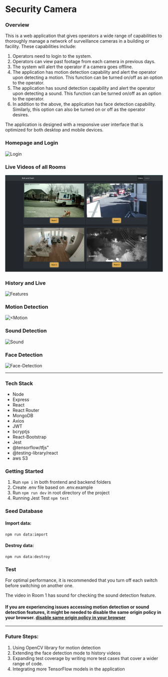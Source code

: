 # Security Camera

### Overview
This is a web application that gives operators a wide range of capabilities to thoroughly manage a
network of surveillance cameras in a building or facility. These capabilities include:
1. Operators need to login to the system.
2. Operators can view past footage from each camera in previous days.
3. The system will alert the operator if a camera goes offline.
4. The application has motion detection capability and alert the operator upon detecting a motion.
This function can be turned on/off as an option to the operator.
5. The application has sound detection capability and alert the operator upon detecting a sound.
This function can be turned on/off as an option to the operator.
6. In addition to the above, the application has face detection capability. Similarly, this option can
also be turned on or off as the operator desires.

The application is designed with a responsive user interface that is optimized for both desktop and mobile devices.

### Homepage and Login
![Login](/docs/login.gif)

### Live Videos of all Rooms
![Rooms](/docs/all-rooms-01.png)

### History and Live
![Features](/docs/History-live.gif)

### Motion Detection 
![<Motion](/docs/motion-detection.gif)

### Sound Detection
![Sound](/docs/sound-detection.gif)

### Face Detection
![Face-Detection](/docs/face-detection.gif)

---

### Tech Stack
- Node
- Express
- React
- React Router
- MongoDB
- Axios
- JWT
- bcryptjs
- React-Bootstrap
- Jest
- @tensorflow/tfjs"
- @testing-library/react
- aws S3


### Getting Started
1. Run `npm i` in both frontend and backend folders
2. Create .env file based on .env.example
3. Run  `npm run dev` in root directory of the project
4. Running Jest Test  `npm test`


### Seed Database

#### Import data:
```
npm run data:import
```

#### Destroy data:
```
npm run data:destroy
```

### Test 

For optimal performance, it is recommended that you turn off each switch before switching on another one.

The video in Room 1 has sound for checking the sound detection feature.

#### If you are experiencing issues accessing motion detection or sound detection features, it might be needed to disable the same origin policy in your browser. [disable same origin policy in your browser ](https://stackoverflow.com/questions/3102819/disable-same-origin-policy-in-chrome)

---
### Future Steps:
1.	Using OpenCV library for motion detection
2.	Extending the face detection mode to history videos
3.	Expanding test coverage by writing more test cases that cover a wider range of code.
4.	Integrating more TensorFlow models in the application



